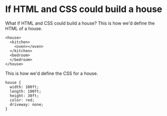 # If HTML and CSS could build a house

What if HTML and CSS could build a house? This is how we'd define the HTML of a house.
```
<house>
  <kitchen>
    <oven></oven>
  </kitchen>
  <bedroom>
  </bedroom>
</house>
```

This is how we'd define the CSS for a house.
```
house {
  width: 100ft;
  length: 100ft;
  height: 30ft;
  color: red;
  driveway: none;
}
```
